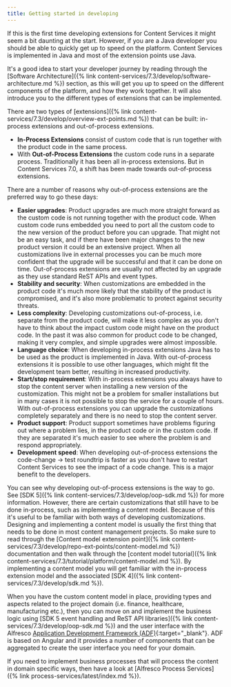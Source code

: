 ```yaml
---
title: Getting started in developing
---
```


If this is the first time developing extensions for Content Services it might seem a bit daunting at the start. However,
if you are a Java developer you should be able to quickly get up to speed on the platform. Content Services is implemented 
in Java and most of the extension points use Java.

It's a good idea to start your developer journey by reading through the 
[Software Architecture]({% link content-services/7.3/develop/software-architecture.md %}) section, as this will
get you up to speed on the different components of the platform, and how they work together. It will also introduce you to 
the different types of extensions that can be implemented.

There are two types of [extensions]({% link content-services/7.3/develop/overview-ext-points.md %}) that can be built: in-process extensions and out-of-process extensions.

* **In-Process Extensions** consist of custom code that is run together 
with the product code in the same process.
* With **Out-of-Process Extensions** the custom code runs in a separate process. 
Traditionally it has been all in-process extensions. But in Content Services 7.0, a shift has been made towards out-of-process extensions.

There are a number of reasons why out-of-process extensions are the preferred way to go these days:

* **Easier upgrades**: Product upgrades are much more straight forward as the custom code is not running together with the 
product code. When custom code runs embedded you need to port all the custom code to the new version of the product before 
you can upgrade. That might not be an easy task, and if there have been major changes to the new product version it could 
be an extensive project. When all customizations live in external processes you can be much more confident that the upgrade 
will be successful and that it can be done on time. Out-of-process extensions are usually not affected by an upgrade as 
they use standard ReST APIs and event types. 
* **Stability and security**: When customizations are embedded in the product code it's much more likely that the
stability of the product is compromised, and it's also more problematic to protect against security threats. 
* **Less complexity**: Developing customizations out-of-process, i.e. separate from the product code, will make it less complex 
as you don't have to think about the impact custom code might have on the product code. In the past it was 
also common for product code to be changed, making it very complex, and simple upgrades were almost impossible.  
* **Language choice**: When developing in-process extensions Java has to be used as the product is implemented in Java. 
With out-of-process extensions it is possible to use other languages, which might fit the development team better, resulting 
in increased productivity.  
* **Start/stop requirement**: With in-process extensions you always have to stop the content server when installing a new 
version of the customization. This might not be a problem for smaller installations but in many cases it is not possible
to stop the service for a couple of hours. With out-of-process extensions you can upgrade the customizations completely 
separately and there is no need to stop the content server.  
* **Product support**: Product support sometimes have problems figuring out where a problem lies, in the product code or 
in the custom code. If they are separated it's much easier to see where the problem is and respond appropriately.
* **Development speed**: When developing out-of-process extensions the code-change -> test roundtrip is faster as you don't 
have to restart Content Services to see the impact of a code change. This is a major benefit to the developers.  

You can see why developing out-of-process extensions is the way to go. See [SDK 5]({% link content-services/7.3/develop/oop-sdk.md %}) for more information. 
However, there are certain customizations that still have to be done in-process, such as implementing a content model. 
Because of this it's useful to be familiar with both ways of developing customizations. Designing and implementing a 
content model is usually the first thing that needs to be done in most content management projects. So make sure to read 
through the [Content model extension point]({% link content-services/7.3/develop/repo-ext-points/content-model.md %}) 
documentation and then walk through the [content model tutorial]({% link content-services/7.3/tutorial/platform/content-model.md %}). 
By implementing a content model you will get familiar with the in-process extension model and the associated 
[SDK 4]({% link content-services/7.3/develop/sdk.md %}).

When you have the custom content model in place, providing types and aspects related to the project domain (i.e. finance,
healthcare, manufacturing etc.), then you can move on and implement the business logic using [SDK 5 event handling and ReST API libraries]({% link content-services/7.3/develop/oop-sdk.md %}) 
and the user interface with the Alfresco [Application Development Framework (ADF)](https://www.alfresco.com/abn/adf/docs/){:target="_blank"}. 
ADF is based on Angular and it provides a number of components that can be aggregated to create the user interface 
you need for your domain.

If you need to implement business processes that will process the content in domain specific ways, then have a look at [Alfresco Process Services]({% link process-services/latest/index.md %}).
